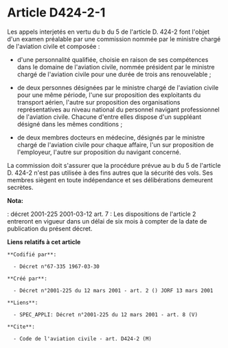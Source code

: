 # Article D424-2-1

Les appels interjetés en vertu du b du 5 de l'article D. 424-2 font l'objet d'un examen préalable par une commission nommée
par le ministre chargé de l'aviation civile et composée :

- d'une personnalité qualifiée, choisie en raison de ses compétences dans le domaine de l'aviation civile, nommée président
par le ministre chargé de l'aviation civile pour une durée de trois ans renouvelable ;

- de deux personnes désignées par le ministre chargé de l'aviation civile pour une même période, l'une sur proposition des
exploitants du transport aérien, l'autre sur proposition des organisations représentatives au niveau national du personnel
navigant professionnel de l'aviation civile. Chacune d'entre elles dispose d'un suppléant désigné dans les mêmes conditions ;

- de deux membres docteurs en médecine, désignés par le ministre chargé de l'aviation civile pour chaque affaire, l'un sur
proposition de l'employeur, l'autre sur proposition du navigant concerné.

La commission doit s'assurer que la procédure prévue au b du 5 de l'article D. 424-2 n'est pas utilisée à des fins autres que
la sécurité des vols. Ses membres siègent en toute indépendance et ses délibérations demeurent secrètes.

**Nota:**

: décret 2001-225 2001-03-12 art. 7 : Les dispositions de l'article 2 entreront en vigueur dans un délai de six mois à
compter de la date de publication du présent décret.

**Liens relatifs à cet article**

	**Codifié par**:

	  - Décret n°67-335 1967-03-30

	**Créé par**:

	  - Décret n°2001-225 du 12 mars 2001 - art. 2 () JORF 13 mars 2001

	**Liens**:

	  - SPEC_APPLI: Décret n°2001-225 du 12 mars 2001 - art. 8 (V)

	**Cite**:

	  - Code de l'aviation civile - art. D424-2 (M)

